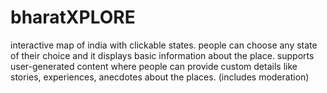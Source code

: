 # bharatXPLORE
interactive map of india with clickable states. people can choose any state of their choice and it displays basic information about the place. supports user-generated content where people can provide custom details like stories, experiences, anecdotes about the places. (includes moderation)
